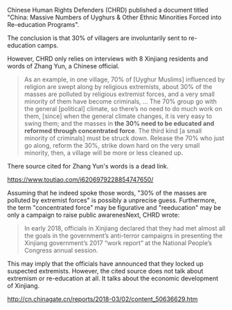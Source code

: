 Chinese Human Rights Defenders (CHRD) published a document titled "China: Massive Numbers of Uyghurs & Other Ethnic Minorities Forced into Re-education Programs".

The conclusion is that 30% of villagers are involuntarily sent to re-education camps.

However, CHRD only relies on interviews with 8 Xinjiang residents and words of Zhang Yun, a Chinese official.

> As an example, in one village, 70% of [Uyghur Muslims] influenced by religion are swept along by religious extremists, about 30% of the masses are polluted by religious extremist forces, and a very small minority of them have become criminals, … The 70% group go with the general [political] climate, so there’s no need to do much work on them, [since] when the general climate changes, it is very easy to swing them; and the masses in **the 30% need to be educated and reformed through concentrated force**. The third kind [a small minority of criminals] must be struck down. Release the 70% who just go along, reform the 30%, strike down hard on the very small minority, then, a village will be more or less cleaned up.

There source cited for Zhang Yun's words is a dead link.

https://www.toutiao.com/i6206979228854747650/

Assuming that he indeed spoke those words, "30% of the masses are polluted by extremist forces" is possibly a unprecise guess. Furthermore, the term "concentrated force" may be figurative and "reeducation" may be only a campaign to raise public awarenesNext, CHRD wrote:
> In early 2018, officials in Xinjiang declared that they had met almost all the goals in the government’s anti-terror campaigns in presenting the Xinjiang government’s 2017 “work report” at the National People’s Congress annual session.

This may imply that the officials have announced that they locked up suspected extremists. However, the cited source does not talk about extremism or re-education at all. It talks about the economic development of Xinjiang.

http://cn.chinagate.cn/reports/2018-03/02/content_50636629.htm

